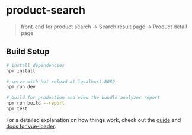 # product-search

> front-end for product search
 -> Search result page
 -> Product detail page

## Build Setup

``` bash
# install dependencies
npm install

# serve with hot reload at localhost:8080
npm run dev

# build for production and view the bundle analyzer report
npm run build --report
npm test
```

For a detailed explanation on how things work, check out the [guide](http://vuejs-templates.github.io/webpack/) and [docs for vue-loader](http://vuejs.github.io/vue-loader).
